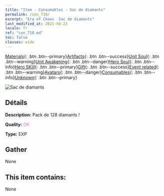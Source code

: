 ```yaml
---
title: "Item - Consumables - Sac de diamants"
permalink: /con_710/
excerpt: "Era of Chaos  Sac de diamants"
last_modified_at: 2021-04-23
locale: fr
ref: "con_710.md"
toc: false
classes: wide
---
```

 [Materials](/ItemsFR/){: .btn .btn--primary}[Artifacts](/ItemsFR/Artifacts/){: .btn .btn--success}[Unit Soul](/ItemsFR/UnitSoul/){: .btn .btn--warning}[Unit Awakening](/ItemsFR/UnitAwakening/){: .btn .btn--danger}[Hero Soul](/ItemsFR/HeroSoul/){: .btn .btn--info}[Hero SKill](/ItemsFR/HeroSkill/){: .btn .btn--primary}[Gift](/ItemsFR/Gift/){: .btn .btn--success}[Event related](/ItemsFR/Events/){: .btn .btn--warning}[Avatars](/ItemsFR/Avatars/){: .btn .btn--danger}[Consumables](/ItemsFR/Consumables/){: .btn .btn--info}[Unknown](/ItemsFR/Unknown/){: .btn .btn--primary}

 ![Sac de diamants](/images/t/i_509.png)

## Détails
 **Description:** Pack de 128 diamants !

 **Quality:** <span style="color: #DA70D6">OK</span>

 **Type:** EXP

## Gather

  None

## This item contains:

  None

